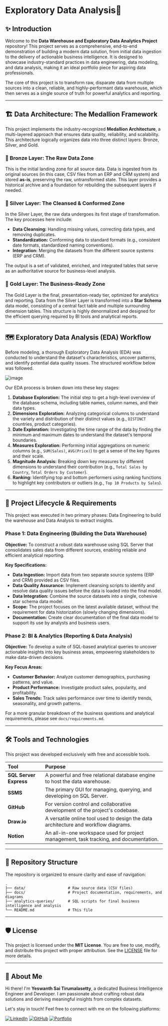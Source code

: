 # Exploratory Data Analysis🚀

## ✨ Introduction

Welcome to the **Data Warehouse and Exploratory Data Analytics Project** repository! This project serves as a comprehensive, end-to-end demonstration of building a modern data solution, from initial data ingestion to the delivery of actionable business intelligence. It is designed to showcase industry-standard practices in data engineering, data modeling, and data analysis, making it an ideal portfolio piece for aspiring data professionals.

The core of this project is to transform raw, disparate data from multiple sources into a clean, reliable, and highly-performant data warehouse, which then serves as a single source of truth for powerful analytics and reporting.

---

## 🏗️ Data Architecture: The Medallion Framework

This project implements the industry-recognized **Medallion Architecture**, a multi-layered approach that ensures data quality, reliability, and scalability. This architecture logically organizes data into three distinct layers: Bronze, Silver, and Gold.

### 🥉 Bronze Layer: The Raw Data Zone
This is the initial landing zone for all source data. Data is ingested from its original sources (in this case, CSV files from an ERP and CRM system) and stored **as-is**, preserving the raw, untransformed state. This layer provides a historical archive and a foundation for rebuilding the subsequent layers if needed.

### 🥈 Silver Layer: The Cleansed & Conformed Zone
In the Silver Layer, the raw data undergoes its first stage of transformation. The key processes here include:
* **Data Cleansing:** Handling missing values, correcting data types, and removing duplicates.
* **Standardization:** Conforming data to standard formats (e.g., consistent date formats, standardized naming conventions).
* **Integration:** Merging the datasets from the different source systems (ERP and CRM).

The output is a set of validated, enriched, and integrated tables that serve as an authoritative source for business-level analysis.

### 🥇 Gold Layer: The Business-Ready Zone
The Gold Layer is the final, presentation-ready tier, optimized for analytics and reporting. Data from the Silver Layer is transformed into a **Star Schema** data model, consisting of a central fact table and multiple surrounding dimension tables. This structure is highly denormalized and designed for the efficient querying required by BI tools and analytical reports.

---

## 🗺️ Exploratory Data Analysis (EDA) Workflow

Before modeling, a thorough Exploratory Data Analysis (EDA) was conducted to understand the dataset's characteristics, uncover patterns, and identify potential data quality issues. The structured workflow below was followed.

![image](https://github.com/user-attachments/assets/d11bb702-a305-4ace-bf9b-5b6a2ba73b9d)

Our EDA process is broken down into these key stages:

1.  **Database Exploration:** The initial step to get a high-level overview of the database schema, including table names, column names, and their data types.
2.  **Dimensions Exploration:** Analyzing categorical columns to understand the variety and distribution of their distinct values (e.g., `DISTINCT` countries, product categories).
3.  **Date Exploration:** Investigating the time range of the data by finding the minimum and maximum dates to understand the dataset's temporal boundaries.
4.  **Measures Exploration:** Performing initial aggregations on numeric columns (e.g., `SUM(Sales)`, `AVG(Price)`) to get a sense of the key figures and their scale.
5.  **Magnitude Analysis:** Breaking down key measures by different dimensions to understand their contribution (e.g., `Total Sales by Country`, `Total Orders by Customer`).
6.  **Ranking:** Identifying top and bottom performers using ranking functions to highlight key contributors or outliers (e.g., `Top 10 Products by Sales`).

---

## 🎯 Project Lifecycle & Requirements

This project was executed in two primary phases: Data Engineering to build the warehouse and Data Analysis to extract insights.

### Phase 1: Data Engineering (Building the Data Warehouse)

**Objective:** To construct a robust data warehouse using SQL Server that consolidates sales data from different sources, enabling reliable and efficient analytical reporting.

**Key Specifications:**
* **Data Ingestion:** Import data from two separate source systems (ERP and CRM) provided as CSV files.
* **Data Quality Assurance:** Implement cleansing scripts to identify and resolve data quality issues before the data is loaded into the final model.
* **Data Integration:** Combine the source datasets into a single, cohesive star schema data model.
* **Scope:** The project focuses on the latest available dataset, without the requirement for data historization (slowly changing dimensions).
* **Documentation:** Create clear documentation of the final data model to support its use by analysts and business users.

### Phase 2: BI & Analytics (Reporting & Data Analysis)

**Objective:** To develop a suite of SQL-based analytical queries to uncover actionable insights into key business areas, empowering stakeholders to make data-driven decisions.

**Key Focus Areas:**
* **Customer Behavior:** Analyze customer demographics, purchasing patterns, and value.
* **Product Performance:** Investigate product sales, popularity, and profitability.
* **Sales Trends:** Track sales performance over time to identify trends, seasonality, and growth patterns.

For a more granular breakdown of the business questions and analytical requirements, please see `docs/requirements.md`.

---

## 🛠️ Tools and Technologies

This project was developed exclusively with free and accessible tools.

| Tool | Purpose |
| :--- | :--- |
| **SQL Server Express** | A powerful and free relational database engine to host the data warehouse. |
| **SSMS** | The primary GUI for managing, querying, and developing on SQL Server. |
| **GitHub** | For version control and collaborative development of the project's codebase. |
| **Draw.io** | A versatile online tool used to design the data architecture and workflow diagrams. |
| **Notion** | An all-in-one workspace used for project management, task tracking, and documentation. |

---

## 📂 Repository Structure

The repository is organized to ensure clarity and ease of navigation:

```
.
├── data/                   # Raw source data (CSV files)
├── docs/                   # Project documentation, requirements, and diagrams
├── analytics-queries/      # SQL scripts for final business intelligence and analysis
└── README.md               # This file
```

---

## 🛡️ License

This project is licensed under the **MIT License**. You are free to use, modify, and distribute this project with proper attribution. See the [LICENSE](LICENSE) file for more details.

---

## 🌟 About Me

Hi there! I'm **Yeswanth Sai Tirumalasetty**, a dedicated Business Intelligence Engineer and Developer. I am passionate about crafting robust data solutions and deriving meaningful insights from complex datasets.

Let's stay in touch! Feel free to connect with me on the following platforms:

[![LinkedIn](https://img.shields.io/badge/LinkedIn-0077B5?style=for-the-badge&logo=linkedin&logoColor=white)](https://www.linkedin.com/in/yeswanth-sai-tirumalasetty/)
[![GitHub](https://img.shields.io/badge/GitHub-181717?style=for-the-badge&logo=github&logoColor=white)](https://github.com/yeswanthsai18)
[![Portfolio](https://img.shields.io/badge/Portfolio-000000?style=for-the-badge&logo=google-chrome&logoColor=white)](https://bento.me/yeswanthsai18)
